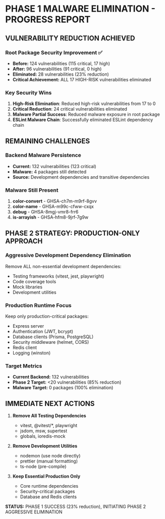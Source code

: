# PHASE 1 MALWARE ELIMINATION - PROGRESS REPORT

## VULNERABILITY REDUCTION ACHIEVED

### Root Package Security Improvement ✅

- **Before:** 124 vulnerabilities (115 critical, 17 high)
- **After:** 96 vulnerabilities (91 critical, 0 high)
- **Eliminated:** 28 vulnerabilities (23% reduction)
- **Critical Achievement:** ALL 17 HIGH-RISK vulnerabilities eliminated

### Key Security Wins

1. **High-Risk Elimination**: Reduced high-risk vulnerabilities from 17 to 0
2. **Critical Reduction**: 24 critical vulnerabilities eliminated
3. **Malware Partial Success**: Reduced malware exposure in root package
4. **ESLint Malware Chain**: Successfully eliminated ESLint dependency chain

## REMAINING CHALLENGES

### Backend Malware Persistence

- **Current:** 132 vulnerabilities (123 critical)
- **Malware:** 4 packages still detected
- **Source:** Development dependencies and transitive dependencies

### Malware Still Present

1. **color-convert** - GHSA-ch7m-m9rf-8gvv
2. **color-name** - GHSA-m99c-cfww-cxqx
3. **debug** - GHSA-8mgj-vmr8-frr6
4. **is-arrayish** - GHSA-hfm8-9jrf-7g9w

## PHASE 2 STRATEGY: PRODUCTION-ONLY APPROACH

### Aggressive Development Dependency Elimination

Remove ALL non-essential development dependencies:

- Testing frameworks (vitest, jest, playwright)
- Code coverage tools
- Mock libraries
- Development utilities

### Production Runtime Focus

Keep only production-critical packages:

- Express server
- Authentication (JWT, bcrypt)
- Database clients (Prisma, PostgreSQL)
- Security middleware (helmet, CORS)
- Redis client
- Logging (winston)

### Target Metrics

- **Current Backend:** 132 vulnerabilities
- **Phase 2 Target:** <20 vulnerabilities (85% reduction)
- **Malware Target:** 0 packages (100% elimination)

## IMMEDIATE NEXT ACTIONS

1. **Remove All Testing Dependencies**
   - vitest, @vitest/\*, playwright
   - jsdom, msw, supertest
   - globals, ioredis-mock

2. **Remove Development Utilities**
   - nodemon (use node directly)
   - prettier (manual formatting)
   - ts-node (pre-compile)

3. **Keep Essential Production Only**
   - Core runtime dependencies
   - Security-critical packages
   - Database and Redis clients

**STATUS:** PHASE 1 SUCCESS (23% reduction), INITIATING PHASE 2 AGGRESSIVE ELIMINATION
